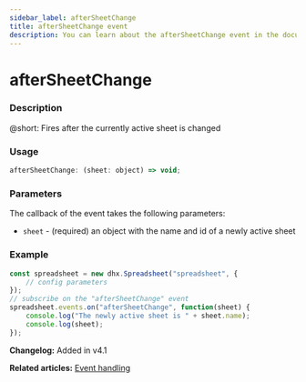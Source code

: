 ```yaml
---
sidebar_label: afterSheetChange
title: afterSheetChange event
description: You can learn about the afterSheetChange event in the documentation of the DHTMLX JavaScript Spreadsheet library. Browse developer guides and API reference, try out code examples and live demos, and download a free 30-day evaluation version of DHTMLX Spreadsheet.
---
```


# afterSheetChange

### Description

@short: Fires after the currently active sheet is changed

### Usage

~~~jsx
afterSheetChange: (sheet: object) => void;
~~~

### Parameters

The callback of the event takes the following parameters:

- `sheet` - (required) an object with the name and id of a newly active sheet

### Example

~~~jsx {5-8}
const spreadsheet = new dhx.Spreadsheet("spreadsheet", {
    // config parameters
});
// subscribe on the "afterSheetChange" event
spreadsheet.events.on("afterSheetChange", function(sheet) {
    console.log("The newly active sheet is " + sheet.name);
    console.log(sheet);
});
~~~

**Changelog:** Added in v4.1

**Related articles:** [Event handling](handling_events.md)